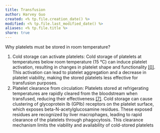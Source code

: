 ```yaml
---
title: Transfusion
author: Harvey Guo
created: <% tp.file.creation_date() %>
modified: <% tp.file.last_modified_date() %>
aliases: <% tp.file.title %>
share: true
---
```


Why platelets must be stored in room temperature?
1. Cold storage can activate platelets: Cold storage of platelets at temperatures below room temperature (15 °C) can induce platelet activation, resulting in changes in platelet shape and functionality [[0]](https://www.ncbi.nlm.nih.gov/pmc/articles/PMC2897204/). This activation can lead to platelet aggregation and a decrease in platelet viability, making the stored platelets less effective for transfusion purposes.
2. Platelet clearance from circulation: Platelets stored at refrigerating temperatures are rapidly cleared from the bloodstream when transfused, reducing their effectiveness [[7]](https://pubmed.ncbi.nlm.nih.gov/16232387/). Cold storage can cause clustering of glycoprotein Ib (GPIb) receptors on the platelet surface, which exposes beta-N-acetylglucosamine residues. These exposed residues are recognized by liver macrophages, leading to rapid clearance of the platelets through phagocytosis. This clearance mechanism limits the viability and availability of cold-stored platelets